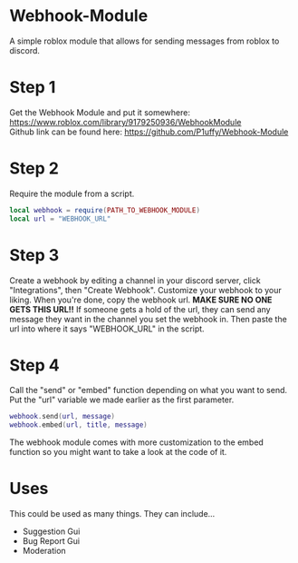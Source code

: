 # Webhook-Module
A simple roblox module that allows for sending messages from roblox to discord.

# Step 1
Get the Webhook Module and put it somewhere: https://www.roblox.com/library/9179250936/WebhookModule <br>
Github link can be found here: https://github.com/P1uffy/Webhook-Module

# Step 2
Require the module from a script.
```lua
local webhook = require(PATH_TO_WEBHOOK_MODULE)
local url = "WEBHOOK_URL"
```
# Step 3
Create a webhook by editing a channel in your discord server, click "Integrations", then "Create Webhook". Customize your webhook to your liking. When you're done, copy the webhook url. **MAKE SURE NO ONE GETS THIS URL!!** If someone gets a hold of the url, they can send any message they want in the channel you set the webhook in. Then paste the url into where it says "WEBHOOK_URL" in the script.

# Step 4
Call the "send" or "embed" function depending on what you want to send. Put the "url" variable we made earlier as the first parameter.
```lua
webhook.send(url, message)
webhook.embed(url, title, message)
```
The webhook module comes with more customization to the embed function so you might want to take a look at the code of it.

# Uses
This could be used as many things. They can include...
- Suggestion Gui
- Bug Report Gui
- Moderation
